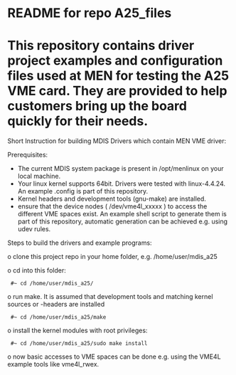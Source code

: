 # README for repo A25_files

This repository contains driver project examples and configuration files used at MEN for
testing the A25 VME card. They are provided to help customers bring up the board quickly
for their needs.
=========================================================================================

Short Instruction for building MDIS Drivers which contain MEN VME driver:

Prerequisites:

 - The current MDIS system package is present in /opt/menlinux on your local machine.
 - Your linux kernel supports 64bit. Drivers were tested with linux-4.4.24. An example .config is part of this repository.
 - Kernel headers and development tools (gnu-make) are installed.
 - ensure that the device nodes ( /dev/vme4l_xxxxx ) to access the different VME spaces exist. An example shell script to
   generate them is part of this repository, automatic generation can be achieved e.g. using udev rules.

Steps to build the drivers and example programs: 

 o clone this project repo in your home folder, e.g. /home/user/mdis_a25

 o cd into this folder:

     #~ cd /home/user/mdis_a25/

 o run make. It is assumed that development tools and matching kernel sources or -headers are installed

     #~ cd /home/user/mdis_a25/make

 o install the kernel modules with root privileges:

     #~ cd /home/user/mdis_a25/sudo make install

 o now basic accesses to VME spaces can be done e.g. using the VME4L example tools like vme4l_rwex.

